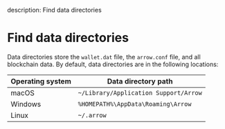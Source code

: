 description: Find data directories
<!--- END of page meta data -->

# Find data directories

Data directories store the `wallet.dat` file, the `arrow.conf` file, and all blockchain data. By default, data directories are in the following locations:

| Operating system | Data directory path                   |
|------------------|---------------------------------------|
| macOS            | `~/Library/Application Support/Arrow` |
| Windows          | `%HOMEPATH%\AppData\Roaming\Arrow`    |
| Linux            | `~/.arrow`                            |
